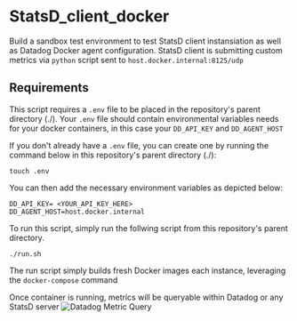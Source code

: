 # StatsD_client_docker

Build a sandbox test environment to test StatsD client instansiation as well as Datadog Docker agent configuration. StatsD client is submitting custom metrics via `python` script sent to `host.docker.internal:8125/udp`

## Requirements
This script requires a `.env` file to be placed in the repository's parent directory (./). Your `.env` file should contain environmental variables needs for your docker containers, in this case your `DD_API_KEY` and `DD_AGENT_HOST`

If you don't already have a `.env` file, you can create one by running the command below in this repository's parent directory (./):

`touch .env`

You can then add the necessary environment variables as depicted below:


 `DD_API_KEY= <YOUR_API_KEY_HERE>` \
 `DD_AGENT_HOST=host.docker.internal`

To run this script, simply run the follwing script from this repository's parent directory.

`./run.sh`

The run script simply builds fresh Docker images each instance, leveraging the `docker-compose` command

Once container is running, metrics will be queryable within Datadog or any StatsD server
![Datadog Metric Query](https://user-images.githubusercontent.com/49233513/196078074-39e4ae8d-7c42-4cc9-99cf-217a0fcca508.jpg)
